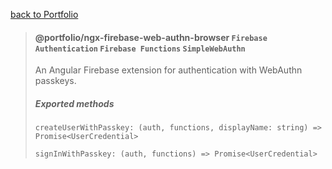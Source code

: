 [back to Portfolio](../../README.md)

> #### @portfolio/ngx-firebase-web-authn-browser `Firebase Authentication` `Firebase Functions` `SimpleWebAuthn`
>
> An Angular Firebase extension for authentication with WebAuthn passkeys.
>
> ##### Exported methods
>
> `createUserWithPasskey: (auth, functions, displayName: string) => Promise<UserCredential>`
>
> `signInWithPasskey: (auth, functions) => Promise<UserCredential>`
